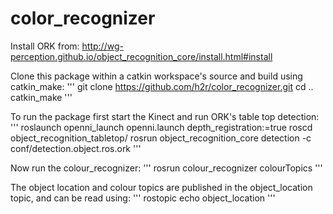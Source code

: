 color_recognizer
================

Install ORK from: http://wg-perception.github.io/object_recognition_core/install.html#install

Clone this package within a catkin workspace's source and build using catkin_make:
'''
git clone https://github.com/h2r/color_recognizer.git
cd ..
catkin_make
'''

To run the package first start the Kinect and run ORK's table top detection:
'''
roslaunch openni_launch openni.launch depth_registration:=true
roscd object_recognition_tabletop/
rosrun object_recognition_core  detection -c conf/detection.object.ros.ork 
'''

Now run the colour_recognizer:
'''
rosrun colour_recognizer colourTopics
'''

The object location and colour topics are published in the object_location topic, and can be read using:
'''
rostopic echo object_location
'''
